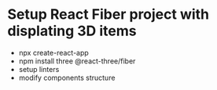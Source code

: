 # Setup React Fiber project with displating 3D items

- npx create-react-app 
- npm install three @react-three/fiber
- setup linters
- modify components structure
